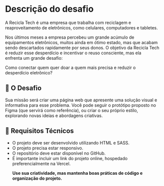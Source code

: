 <h1>Descrição do desafio</h1>

A Recicla Tech é uma empresa que trabalha com reciclagem e reaproveitamento de eletrônicos, como celulares, computadores e tabletes.

Nos últimos meses a empresa percebeu um grande acúmulo de equipamentos eletrônicos, muitos ainda em ótimo estado, mas que acabam sendo descartados rapidamente por seus donos. O objetivo da Recicla Tech é reduzir esse desperdício e incentivar o reuso consciente, mas ela enfrenta um grande desafio:

Como conectar quem quer doar a quem mais precisa e reduzir o desperdício eletrônico?

<h2>🧠 O Desafio</h2>

Sua missão será criar uma página web que apresente uma solução visual e informativa para esse problema.
Você pode seguir o protótipo proposto no Figma (que servirá como referência), ou criar o seu próprio estilo, explorando novas ideias e abordagens criativas.

<h2>🧰 Requisitos Técnicos</h2>
<ul>
    <li>O projeto deve ser desenvolvido utilizando HTML e SASS.</li>
    <li>O projeto precisa estar responsivo.</li>
    <li>O repositório deve estar disponível no GitHub.</li>
    <li>É importante incluir um link do projeto online, hospedado preferencialmente na Vercel.</li>


<p><strong>Use sua criatividade, mas mantenha boas práticas de código e organização do projeto.</strong></p>
